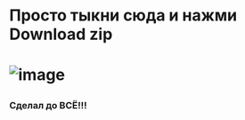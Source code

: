 <h1>Просто тыкни сюда и нажми Download zip<h1>

![image](https://user-images.githubusercontent.com/49044115/198725098-b38ea94b-6c30-4591-8103-5ef7d5ebd80c.png)

<h3>Сделал до ВСЁ!!!<h3>
